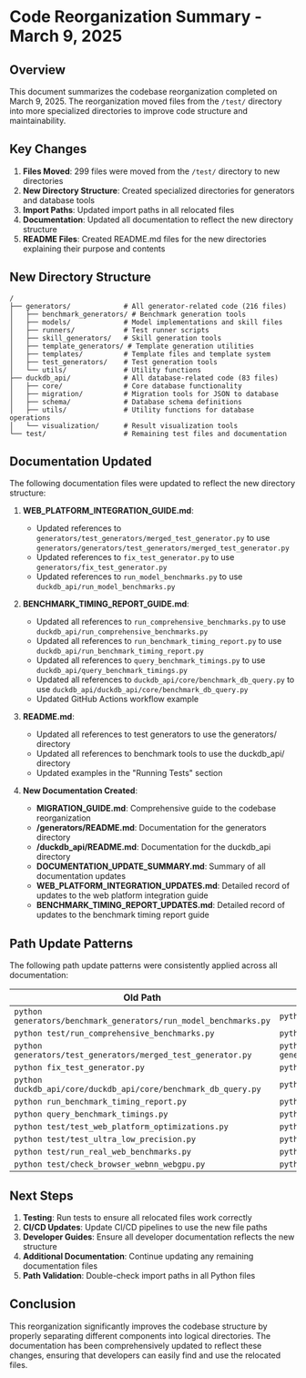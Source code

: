 # Code Reorganization Summary - March 9, 2025

## Overview

This document summarizes the codebase reorganization completed on March 9, 2025. The reorganization moved files from the `/test/` directory into more specialized directories to improve code structure and maintainability.

## Key Changes

1. **Files Moved**: 299 files were moved from the `/test/` directory to new directories
2. **New Directory Structure**: Created specialized directories for generators and database tools
3. **Import Paths**: Updated import paths in all relocated files
4. **Documentation**: Updated all documentation to reflect the new directory structure
5. **README Files**: Created README.md files for the new directories explaining their purpose and contents

## New Directory Structure

```
/
├── generators/             # All generator-related code (216 files)
│   ├── benchmark_generators/ # Benchmark generation tools
│   ├── models/             # Model implementations and skill files
│   ├── runners/            # Test runner scripts
│   ├── skill_generators/   # Skill generation tools
│   ├── template_generators/ # Template generation utilities
│   ├── templates/          # Template files and template system
│   ├── test_generators/    # Test generation tools
│   └── utils/              # Utility functions
├── duckdb_api/             # All database-related code (83 files)
│   ├── core/               # Core database functionality
│   ├── migration/          # Migration tools for JSON to database
│   ├── schema/             # Database schema definitions
│   ├── utils/              # Utility functions for database operations
│   └── visualization/      # Result visualization tools
└── test/                   # Remaining test files and documentation
```

## Documentation Updated

The following documentation files were updated to reflect the new directory structure:

1. **WEB_PLATFORM_INTEGRATION_GUIDE.md**:
   - Updated references to `generators/test_generators/merged_test_generator.py` to use `generators/generators/test_generators/merged_test_generator.py`
   - Updated references to `fix_test_generator.py` to use `generators/fix_test_generator.py`
   - Updated references to `run_model_benchmarks.py` to use `duckdb_api/run_model_benchmarks.py`

2. **BENCHMARK_TIMING_REPORT_GUIDE.md**:
   - Updated all references to `run_comprehensive_benchmarks.py` to use `duckdb_api/run_comprehensive_benchmarks.py`
   - Updated all references to `run_benchmark_timing_report.py` to use `duckdb_api/run_benchmark_timing_report.py`
   - Updated all references to `query_benchmark_timings.py` to use `duckdb_api/query_benchmark_timings.py`
   - Updated all references to `duckdb_api/core/benchmark_db_query.py` to use `duckdb_api/duckdb_api/core/benchmark_db_query.py`
   - Updated GitHub Actions workflow example

3. **README.md**:
   - Updated all references to test generators to use the generators/ directory
   - Updated all references to benchmark tools to use the duckdb_api/ directory
   - Updated examples in the "Running Tests" section

4. **New Documentation Created**:
   - **MIGRATION_GUIDE.md**: Comprehensive guide to the codebase reorganization
   - **/generators/README.md**: Documentation for the generators directory
   - **/duckdb_api/README.md**: Documentation for the duckdb_api directory
   - **DOCUMENTATION_UPDATE_SUMMARY.md**: Summary of all documentation updates
   - **WEB_PLATFORM_INTEGRATION_UPDATES.md**: Detailed record of updates to the web platform integration guide
   - **BENCHMARK_TIMING_REPORT_UPDATES.md**: Detailed record of updates to the benchmark timing report guide

## Path Update Patterns

The following path update patterns were consistently applied across all documentation:

| Old Path | New Path |
|----------|----------|
| `python generators/benchmark_generators/run_model_benchmarks.py` | `python duckdb_api/run_model_benchmarks.py` |
| `python test/run_comprehensive_benchmarks.py` | `python duckdb_api/run_comprehensive_benchmarks.py` |
| `python generators/test_generators/merged_test_generator.py` | `python generators/generators/test_generators/merged_test_generator.py` |
| `python fix_test_generator.py` | `python generators/fix_test_generator.py` |
| `python duckdb_api/core/duckdb_api/core/benchmark_db_query.py` | `python duckdb_api/duckdb_api/core/benchmark_db_query.py` |
| `python run_benchmark_timing_report.py` | `python duckdb_api/run_benchmark_timing_report.py` |
| `python query_benchmark_timings.py` | `python duckdb_api/query_benchmark_timings.py` |
| `python test/test_web_platform_optimizations.py` | `python generators/test_web_platform_optimizations.py` |
| `python test/test_ultra_low_precision.py` | `python generators/test_ultra_low_precision.py` |
| `python test/run_real_web_benchmarks.py` | `python generators/run_real_web_benchmarks.py` |
| `python test/check_browser_webnn_webgpu.py` | `python generators/check_browser_webnn_webgpu.py` |

## Next Steps

1. **Testing**: Run tests to ensure all relocated files work correctly
2. **CI/CD Updates**: Update CI/CD pipelines to use the new file paths
3. **Developer Guides**: Ensure all developer documentation reflects the new structure
4. **Additional Documentation**: Continue updating any remaining documentation files
5. **Path Validation**: Double-check import paths in all Python files

## Conclusion

This reorganization significantly improves the codebase structure by properly separating different components into logical directories. The documentation has been comprehensively updated to reflect these changes, ensuring that developers can easily find and use the relocated files.